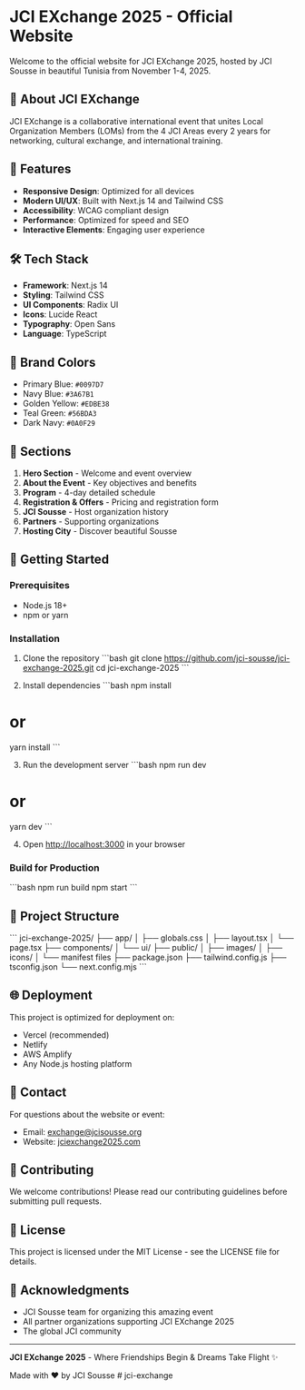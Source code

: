 # JCI EXchange 2025 - Official Website

Welcome to the official website for JCI EXchange 2025, hosted by JCI Sousse in beautiful Tunisia from November 1-4, 2025.

## 🌟 About JCI EXchange

JCI EXchange is a collaborative international event that unites Local Organization Members (LOMs) from the 4 JCI Areas every 2 years for networking, cultural exchange, and international training.

## 🚀 Features

- **Responsive Design**: Optimized for all devices
- **Modern UI/UX**: Built with Next.js 14 and Tailwind CSS
- **Accessibility**: WCAG compliant design
- **Performance**: Optimized for speed and SEO
- **Interactive Elements**: Engaging user experience

## 🛠 Tech Stack

- **Framework**: Next.js 14
- **Styling**: Tailwind CSS
- **UI Components**: Radix UI
- **Icons**: Lucide React
- **Typography**: Open Sans
- **Language**: TypeScript

## 🎨 Brand Colors

- Primary Blue: `#0097D7`
- Navy Blue: `#3A67B1`
- Golden Yellow: `#EDBE38`
- Teal Green: `#56BDA3`
- Dark Navy: `#0A0F29`

## 📱 Sections

1. **Hero Section** - Welcome and event overview
2. **About the Event** - Key objectives and benefits
3. **Program** - 4-day detailed schedule
4. **Registration & Offers** - Pricing and registration form
5. **JCI Sousse** - Host organization history
6. **Partners** - Supporting organizations
7. **Hosting City** - Discover beautiful Sousse

## 🚀 Getting Started

### Prerequisites

- Node.js 18+ 
- npm or yarn

### Installation

1. Clone the repository
\`\`\`bash
git clone https://github.com/jci-sousse/jci-exchange-2025.git
cd jci-exchange-2025
\`\`\`

2. Install dependencies
\`\`\`bash
npm install
# or
yarn install
\`\`\`

3. Run the development server
\`\`\`bash
npm run dev
# or
yarn dev
\`\`\`

4. Open [http://localhost:3000](http://localhost:3000) in your browser

### Build for Production

\`\`\`bash
npm run build
npm start
\`\`\`

## 📁 Project Structure

\`\`\`
jci-exchange-2025/
├── app/
│   ├── globals.css
│   ├── layout.tsx
│   └── page.tsx
├── components/
│   └── ui/
├── public/
│   ├── images/
│   ├── icons/
│   └── manifest files
├── package.json
├── tailwind.config.js
├── tsconfig.json
└── next.config.mjs
\`\`\`

## 🌐 Deployment

This project is optimized for deployment on:
- Vercel (recommended)
- Netlify
- AWS Amplify
- Any Node.js hosting platform

## 📧 Contact

For questions about the website or event:
- Email: exchange@jcisousse.org
- Website: [jciexchange2025.com](https://jciexchange2025.com)

## 🤝 Contributing

We welcome contributions! Please read our contributing guidelines before submitting pull requests.

## 📄 License

This project is licensed under the MIT License - see the LICENSE file for details.

## 🙏 Acknowledgments

- JCI Sousse team for organizing this amazing event
- All partner organizations supporting JCI EXchange 2025
- The global JCI community

---

**JCI EXchange 2025** - Where Friendships Begin & Dreams Take Flight ✨

Made with ❤️ by JCI Sousse
#   j c i - e x c h a n g e  
 
